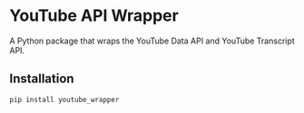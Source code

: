 # YouTube API Wrapper 

A Python package that wraps the YouTube Data API and YouTube Transcript API.

## Installation

```bash
pip install youtube_wrapper

